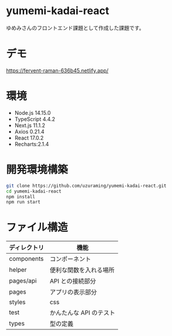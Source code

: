 # yumemi-kadai-react

ゆめみさんのフロントエンド課題として作成した課題です。

# デモ

https://fervent-raman-636b45.netlify.app/

# 環境

- Node.js 14.15.0
- TypeScript 4.4.2
- Next.js 11.1.2
- Axios 0.21.4
- React 17.0.2
- Recharts:2.1.4

# 開発環境構築

```bash
git clone https://github.com/uzuraming/yumemi-kadai-react.git
cd yumemi-kadai-react
npm install
npm run start
```

# ファイル構造

| ディレクトリ | 機能                    |
| ------------ | ----------------------- |
| components   | コンポーネント          |
| helper       | 便利な関数を入れる場所  |
| pages/api    | API との接続部分        |
| pages        | アプリの表示部分        |
| styles       | css                     |
| test         | かんたんな API のテスト |
| types        | 型の定義                |
